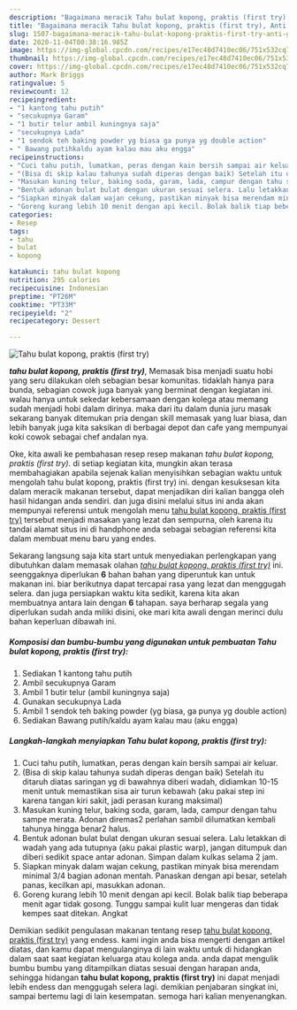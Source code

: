 ```yaml
---
description: "Bagaimana meracik Tahu bulat kopong, praktis (first try), Anti Gagal"
title: "Bagaimana meracik Tahu bulat kopong, praktis (first try), Anti Gagal"
slug: 1507-bagaimana-meracik-tahu-bulat-kopong-praktis-first-try-anti-gagal
date: 2020-11-04T00:38:16.985Z
image: https://img-global.cpcdn.com/recipes/e17ec48d7410ec06/751x532cq70/tahu-bulat-kopong-praktis-first-try-foto-resep-utama.jpg
thumbnail: https://img-global.cpcdn.com/recipes/e17ec48d7410ec06/751x532cq70/tahu-bulat-kopong-praktis-first-try-foto-resep-utama.jpg
cover: https://img-global.cpcdn.com/recipes/e17ec48d7410ec06/751x532cq70/tahu-bulat-kopong-praktis-first-try-foto-resep-utama.jpg
author: Mark Briggs
ratingvalue: 5
reviewcount: 12
recipeingredient:
- "1 kantong tahu putih"
- "secukupnya Garam"
- "1 butir telur ambil kuningnya saja"
- "secukupnya Lada"
- "1 sendok teh baking powder yg biasa ga punya yg double action"
- " Bawang putihkaldu ayam kalau mau aku engga"
recipeinstructions:
- "Cuci tahu putih, lumatkan, peras dengan kain bersih sampai air keluar."
- "(Bisa di skip kalau tahunya sudah diperas dengan baik) Setelah itu ditaruh diatas saringan yg di bawahnya diberi wadah, didiamkan 10-15 menit untuk memastikan sisa air turun kebawah (aku pakai step ini karena tangan kiri sakit, jadi perasan kurang maksimal)"
- "Masukan kuning telur, baking soda, garam, lada, campur dengan tahu sampe merata. Adonan diremas2 perlahan sambil dilumatkan kembali tahunya hingga benar2 halus."
- "Bentuk adonan bulat bulat dengan ukuran sesuai selera. Lalu letakkan di wadah yang ada tutupnya (aku pakai plastic warp), jangan ditumpuk dan diberi sedikit space antar adonan. Simpan dalam kulkas selama 2 jam."
- "Siapkan minyak dalam wajan cekung, pastikan minyak bisa merendam minimal 3/4 bagian adonan mentah. Panaskan dengan api besar, setelah panas, kecilkan api, masukkan adonan."
- "Goreng kurang lebih 10 menit dengan api kecil. Bolak balik tiap beberapa menit agar tidak gosong. Tunggu sampai kulit luar mengeras dan tidak kempes saat ditekan. Angkat"
categories:
- Resep
tags:
- tahu
- bulat
- kopong

katakunci: tahu bulat kopong 
nutrition: 295 calories
recipecuisine: Indonesian
preptime: "PT26M"
cooktime: "PT33M"
recipeyield: "2"
recipecategory: Dessert

---
```



![Tahu bulat kopong, praktis (first try)](https://img-global.cpcdn.com/recipes/e17ec48d7410ec06/751x532cq70/tahu-bulat-kopong-praktis-first-try-foto-resep-utama.jpg)

<b><i>tahu bulat kopong, praktis (first try)</i></b>, Memasak bisa menjadi suatu hobi yang seru dilakukan oleh sebagian besar komunitas. tidaklah hanya para bunda, sebagian cowok juga banyak yang berminat dengan kegiatan ini. walau hanya untuk sekedar kebersamaan dengan kolega atau memang sudah menjadi hobi dalam dirinya. maka dari itu dalam dunia juru masak sekarang banyak ditemukan pria dengan skill memasak yang luar biasa, dan lebih banyak juga kita saksikan di berbagai depot dan cafe yang mempunyai koki cowok sebagai chef andalan nya.



Oke, kita awali ke pembahasan resep resep makanan <i>tahu bulat kopong, praktis (first try)</i>. di setiap kegiatan kita, mungkin akan terasa membahagiakan apabila sejenak kalian menyisihkan sebagian waktu untuk mengolah tahu bulat kopong, praktis (first try) ini. dengan kesuksesan kita dalam meracik makanan tersebut, dapat menjadikan diri kalian bangga oleh hasil hidangan anda sendiri. dan juga disini melalui situs ini anda akan mempunyai referensi untuk mengolah menu <u>tahu bulat kopong, praktis (first try)</u> tersebut menjadi masakan yang lezat dan sempurna, oleh karena itu tandai alamat situs ini di handphone anda sebagai sebagian referensi kita dalam membuat menu baru yang endes.


Sekarang langsung saja kita start untuk menyediakan perlengkapan yang dibutuhkan dalam memasak olahan <u><i>tahu bulat kopong, praktis (first try)</i></u> ini. seenggaknya diperlukan <b>6</b> bahan bahan yang diperuntuk kan untuk makanan ini. biar berikutnya dapat tercapai rasa yang lezat dan menggugah selera. dan juga persiapkan waktu kita sedikit, karena kita akan membuatnya antara lain dengan <b>6</b> tahapan. saya berharap segala yang diperlukan sudah anda miliki disini, oke mari kita awali dengan merinci dulu bahan keperluan dibawah ini.

<!--inarticleads1-->

##### Komposisi dan bumbu-bumbu yang digunakan untuk pembuatan Tahu bulat kopong, praktis (first try):

1. Sediakan 1 kantong tahu putih
1. Ambil secukupnya Garam
1. Ambil 1 butir telur (ambil kuningnya saja)
1. Gunakan secukupnya Lada
1. Ambil 1 sendok teh baking powder (yg biasa, ga punya yg double action)
1. Sediakan  Bawang putih/kaldu ayam kalau mau (aku engga)




<!--inarticleads2-->

##### Langkah-langkah menyiapkan Tahu bulat kopong, praktis (first try):

1. Cuci tahu putih, lumatkan, peras dengan kain bersih sampai air keluar.
1. (Bisa di skip kalau tahunya sudah diperas dengan baik) Setelah itu ditaruh diatas saringan yg di bawahnya diberi wadah, didiamkan 10-15 menit untuk memastikan sisa air turun kebawah (aku pakai step ini karena tangan kiri sakit, jadi perasan kurang maksimal)
1. Masukan kuning telur, baking soda, garam, lada, campur dengan tahu sampe merata. Adonan diremas2 perlahan sambil dilumatkan kembali tahunya hingga benar2 halus.
1. Bentuk adonan bulat bulat dengan ukuran sesuai selera. Lalu letakkan di wadah yang ada tutupnya (aku pakai plastic warp), jangan ditumpuk dan diberi sedikit space antar adonan. Simpan dalam kulkas selama 2 jam.
1. Siapkan minyak dalam wajan cekung, pastikan minyak bisa merendam minimal 3/4 bagian adonan mentah. Panaskan dengan api besar, setelah panas, kecilkan api, masukkan adonan.
1. Goreng kurang lebih 10 menit dengan api kecil. Bolak balik tiap beberapa menit agar tidak gosong. Tunggu sampai kulit luar mengeras dan tidak kempes saat ditekan. Angkat




Demikian sedikit pengulasan makanan tentang resep <u>tahu bulat kopong, praktis (first try)</u> yang endess. kami ingin anda bisa mengerti dengan artikel diatas, dan kamu dapat mengulanginya di lain waktu untuk di hidangkan dalam saat saat kegiatan keluarga atau kolega anda. anda dapat mengulik bumbu bumbu yang ditampilkan diatas sesuai dengan harapan anda, sehingga hidangan <b>tahu bulat kopong, praktis (first try)</b> ini dapat menjadi lebih endess dan menggugah selera lagi. demikian penjabaran singkat ini, sampai bertemu lagi di lain kesempatan. semoga hari kalian menyenangkan.

